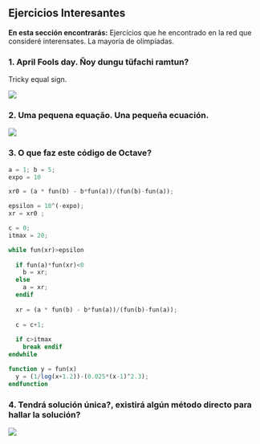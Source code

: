 ## Ejercicios Interesantes

**En esta sección encontrarás:** Ejercícios que he encontrado en la red que consideré interensates. La mayoría de olimpíadas.  

### 1. April Fools day. Ñoy dungu tüfachi ramtun?

Tricky equal sign.

<img src="https://render.githubusercontent.com/render/math?math=%5CLARGE%20e%20-%20%5Cdfrac%7Be%7D%7B%5Cpi%7D%2B%5Cdfrac%7Be%7D%7B%5Cpi%5E2%7D-%5Cdfrac%7Be%7D%7B%5Cpi%5E3%7D%2B%5Cdfrac%7Be%7D%7B%5Cpi%5E4%7D-%5Cdfrac%7Be%7D%7B%5Cpi%5E5%7D%2B%5Cdots%3D%5Cleft(%5Cdfrac%7B%5Cpi%7D%7Be%7D%5Cright)%5E%7B5%7D">

### 2. Uma pequena equação. Una pequeña ecuación. 

<img src="https://render.githubusercontent.com/render/math?math=%5CLARGE%206%20%5Csqrt%5Bx%5D%7B9%7D%20-%2013%20%5Csqrt%5Bx%5D%7B6%7D%20%2B%206%5Csqrt%5Bx%5D%7B4%7D%20%3D%200">


### 3. O que faz este código de Octave?

```octave
a = 1; b = 5;
expo = 10

xr0 = (a * fun(b) - b*fun(a))/(fun(b)-fun(a));

epsilon = 10^(-expo); 
xr = xr0 ;

c = 0; 
itmax = 20;

while fun(xr)>epsilon 
  
  if fun(a)*fun(xr)<0
    b = xr;
  else
    a = xr;
  endif
  
  xr = (a * fun(b) - b*fun(a))/(fun(b)-fun(a));
  
  c = c+1;
 
  if c>itmax
    break endif
endwhile

function y = fun(x)
  y = (1/log(x+1.2))-(0.025*(x-1)^2.3);
endfunction
```

### 4. Tendrá solución única?, existirá algún método directo para hallar la solución?

<img src="https://render.githubusercontent.com/render/math?math=%5CLARGE%20x%5E%7Bx%5E%7Bx%7D%7D%20%3D%20%5Cleft(%5Cfrac%7B1%7D%7B2%7D%5Cright)%5E%7B%5Csqrt%7B2%7D%7D">
